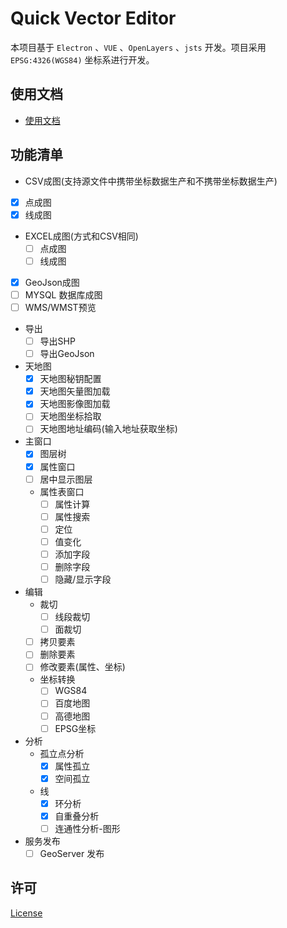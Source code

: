 # Quick Vector Editor

本项目基于 `Electron` 、`VUE` 、`OpenLayers` 、`jsts` 开发。项目采用 `EPSG:4326(WGS84)` 坐标系进行开发。

## 使用文档
- [使用文档](docs)

## 功能清单
-  CSV成图(支持源文件中携带坐标数据生产和不携带坐标数据生产)
  - [x] 点成图
  - [x] 线成图
- EXCEL成图(方式和CSV相同)
  - [ ] 点成图
  - [ ] 线成图
- [x] GeoJson成图
- [ ] MYSQL 数据库成图
- [ ] WMS/WMST预览
- 导出
  - [ ] 导出SHP
  - [ ] 导出GeoJson
- 天地图
  - [x] 天地图秘钥配置
  - [x] 天地图矢量图加载
  - [x] 天地图影像图加载
  - [ ] 天地图坐标拾取
  - [ ] 天地图地址编码(输入地址获取坐标)
- 主窗口
  - [x] 图层树
  - [x] 属性窗口
  - [ ] 居中显示图层
  - 属性表窗口
    - [ ] 属性计算
    - [ ] 属性搜索
    - [ ] 定位
    - [ ] 值变化
    - [ ] 添加字段
    - [ ] 删除字段
    - [ ] 隐藏/显示字段
- 编辑
  - 裁切
    - [ ] 线段裁切
    - [ ] 面裁切
  - [ ] 拷贝要素
  - [ ] 删除要素
  - [ ] 修改要素(属性、坐标)
  - 坐标转换
    - [ ] WGS84
    - [ ] 百度地图
    - [ ] 高德地图
    - [ ] EPSG坐标
- 分析
  - 孤立点分析
    - [x] 属性孤立
    - [x] 空间孤立
  - 线
    - [X] 环分析
    - [X] 自重叠分析
    - [ ] 连通性分析-图形
- 服务发布
  - [ ] GeoServer 发布

## 许可
[License](LICENSE)

